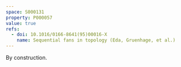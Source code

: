 ```yaml
---
space: S000131
property: P000057
value: true
refs:
  - doi: 10.1016/0166-8641(95)00016-X
    name: Sequential fans in topology (Eda, Gruenhage, et al.)
---
```


By construction.
